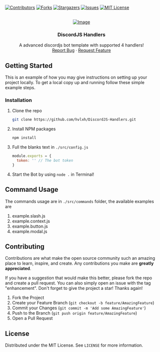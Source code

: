 <a name="readme-top"></a>



<!-- PROJECT SHIELDS -->
<!--
*** I'm using markdown "reference style" links for readability.
*** Reference links are enclosed in brackets [ ] instead of parentheses ( ).
*** See the bottom of this document for the declaration of the reference variables
*** for contributors-url, forks-url, etc. This is an optional, concise syntax you may use.
*** https://www.markdownguide.org/basic-syntax/#reference-style-links
-->
[![Contributors][contributors-shield]][contributors-url]
[![Forks][forks-shield]][forks-url]
[![Stargazers][stars-shield]][stars-url]
[![Issues][issues-shield]][issues-url]
[![MIT License][license-shield]][license-url]


<!-- PROJECT LOGO -->
<br />
<div align="center">
  <a href="https://github.com/hvlxh/DiscordJS-Handlers">
    <img src="assets/logo.png" alt="Image">
  </a>
  
<h3 align="center">DiscordJS Handlers</h3>
  
  <p align="center">
    A advanced discordjs bot template with supported 4 handlers!
    <br />
    <a href="https://github.com/hvlxh/DiscordJS-Handlers/issues">Report Bug</a>
    ·
    <a href="https://github.com/hvlxh/DiscordJS-Handlers/issues">Request Feature</a>
  </p>
</div>

## Getting Started

This is an example of how you may give instructions on setting up your project locally.
To get a local copy up and running follow these simple example steps.

### Installation

1. Clone the repo
   ```sh
   git clone https://github.com/hvlxh/DiscordJS-Handlers.git
   ```
2. Install NPM packages
   ```sh
   npm install
   ```
3. Full the blanks text in `./src/config.js`
   ```js
   module.exports = {
     token: '' // The bot token
   }
   ```
4. Start the Bot by using `node .` in Terminal!

<!-- USAGE EXAMPLES -->
## Command Usage
The commands usage are in `./src/commands` folder, the available examples are 
1. example.slash.js
2. example.context.js
3. example.button.js
4. example.modal.js

<!-- CONTRIBUTING -->
## Contributing

Contributions are what make the open source community such an amazing place to learn, inspire, and create. Any contributions you make are **greatly appreciated**.

If you have a suggestion that would make this better, please fork the repo and create a pull request. You can also simply open an issue with the tag "enhancement".
Don't forget to give the project a star! Thanks again!

1. Fork the Project
2. Create your Feature Branch (`git checkout -b feature/AmazingFeature`)
3. Commit your Changes (`git commit -m 'Add some AmazingFeature'`)
4. Push to the Branch (`git push origin feature/AmazingFeature`)
5. Open a Pull Request


<!-- LICENSE -->
## License
Distributed under the MIT License. See `LICENSE` for more information.


<!-- MARKDOWN LINKS & IMAGES -->
<!-- https://www.markdownguide.org/basic-syntax/#reference-style-links -->
[contributors-shield]: https://img.shields.io/github/contributors/hvlxh/DiscordJS-Handlers.svg?style=for-the-badge
[contributors-url]: https://github.com/hvlxh/DiscordJS-Handlers/graphs/contributors
[forks-shield]: https://img.shields.io/github/forks/hvlxh/DiscordJS-Handlers.svg?style=for-the-badge
[forks-url]: https://github.com/hvlxh/DiscordJS-Handlers/network/members
[stars-shield]: https://img.shields.io/github/stars/hvlxh/DiscordJS-Handlers.svg?style=for-the-badge
[stars-url]: https://github.com/hvlxh/DiscordJS-Handlers/stargazers
[issues-shield]: https://img.shields.io/github/issues/hvlxh/DiscordJS-Handlers.svg?style=for-the-badge
[issues-url]: https://github.com/hvlxh/DiscordJS-Handlers/issues
[license-shield]: https://img.shields.io/github/license/hvlxh/DiscordJS-Handlers.svg?style=for-the-badge
[license-url]: https://github.com/hvlxh/DiscordJS-Handlers/blob/master/LICENSE
[product-screenshot]: images/screenshot.png
[Next.js]: https://img.shields.io/badge/next.js-000000?style=for-the-badge&logo=nextdotjs&logoColor=white
[Next-url]: https://nextjs.org/
[React.js]: https://img.shields.io/badge/React-20232A?style=for-the-badge&logo=react&logoColor=61DAFB
[React-url]: https://reactjs.org/
[Vue.js]: https://img.shields.io/badge/Vue.js-35495E?style=for-the-badge&logo=vuedotjs&logoColor=4FC08D
[Vue-url]: https://vuejs.org/
[Angular.io]: https://img.shields.io/badge/Angular-DD0031?style=for-the-badge&logo=angular&logoColor=white
[Angular-url]: https://angular.io/
[Svelte.dev]: https://img.shields.io/badge/Svelte-4A4A55?style=for-the-badge&logo=svelte&logoColor=FF3E00
[Svelte-url]: https://svelte.dev/
[Laravel.com]: https://img.shields.io/badge/Laravel-FF2D20?style=for-the-badge&logo=laravel&logoColor=white
[Laravel-url]: https://laravel.com
[Bootstrap.com]: https://img.shields.io/badge/Bootstrap-563D7C?style=for-the-badge&logo=bootstrap&logoColor=white
[Bootstrap-url]: https://getbootstrap.com
[JQuery.com]: https://img.shields.io/badge/jQuery-0769AD?style=for-the-badge&logo=jquery&logoColor=white
[JQuery-url]: https://jquery.com 
